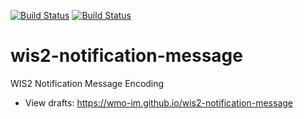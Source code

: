 [![Build Status](https://github.com/wmo-im/wis2-notification-message/build/build%20specification/badge.svg)](https://github.com/wmo-im/wis2-notification-message/actions)
[![Build Status](https://github.com/wmo-im/wis2-notification-message/build/validate%20schema%20and%20examples/badge.svg)](https://github.com/wmo-im/wis2-notification-message/actions)

# wis2-notification-message

WIS2 Notification Message Encoding
* View drafts: https://wmo-im.github.io/wis2-notification-message
